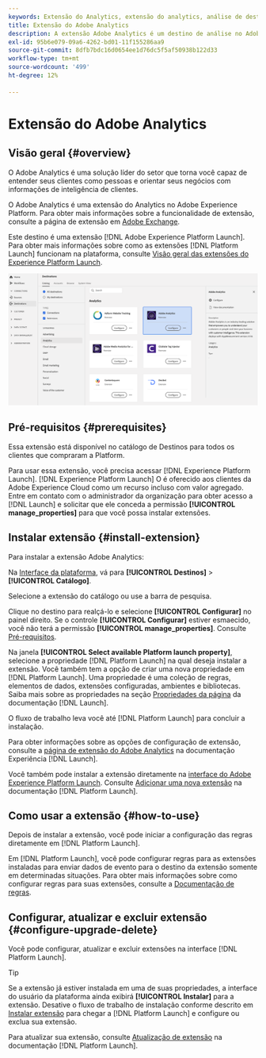 ```yaml
---
keywords: Extensão do Analytics, extensão do analytics, análise de destino
title: Extensão do Adobe Analytics
description: A extensão Adobe Analytics é um destino de análise no Adobe Experience Platform. Para obter mais informações sobre a funcionalidade de extensão, consulte a página de extensão no Adobe Exchange.
exl-id: 95b6e079-09a6-4262-bd01-11f155286aa9
source-git-commit: 8dfb7bdc16d0654ee1d76dc5f5af50938b122d33
workflow-type: tm+mt
source-wordcount: '499'
ht-degree: 12%

---
```


# Extensão do Adobe Analytics

## Visão geral {#overview}

O Adobe Analytics é uma solução líder do setor que torna você capaz de entender seus clientes como pessoas e orientar seus negócios com informações de inteligência de clientes.

O Adobe Analytics é uma extensão do Analytics no Adobe Experience Platform. Para obter mais informações sobre a funcionalidade de extensão, consulte a página de extensão em [Adobe Exchange](https://exchange.adobe.com/experiencecloud.details.100156.html).

Este destino é uma extensão [!DNL Adobe Experience Platform Launch]. Para obter mais informações sobre como as extensões [!DNL Platform Launch] funcionam na plataforma, consulte [Visão geral das extensões do Experience Platform Launch](../launch-extensions/overview.md).

![Extensão do Adobe Analytics](../../assets/catalog/analytics/adobe-analytics/catalog.png)

## Pré-requisitos {#prerequisites}

Essa extensão está disponível no catálogo de Destinos para todos os clientes que compraram a Platform.

Para usar essa extensão, você precisa acessar [!DNL Experience Platform Launch]. [!DNL Experience Platform Launch] O é oferecido aos clientes da Adobe Experience Cloud como um recurso incluso com valor agregado. Entre em contato com o administrador da organização para obter acesso a [!DNL Launch] e solicitar que ele conceda a permissão **[!UICONTROL manage_properties]** para que você possa instalar extensões.

## Instalar extensão {#install-extension}

Para instalar a extensão Adobe Analytics:

Na [Interface da plataforma](http://platform.adobe.com/), vá para **[!UICONTROL Destinos]** > **[!UICONTROL Catálogo]**.

Selecione a extensão do catálogo ou use a barra de pesquisa.

Clique no destino para realçá-lo e selecione **[!UICONTROL Configurar]** no painel direito. Se o controle **[!UICONTROL Configurar]** estiver esmaecido, você não terá a permissão **[!UICONTROL manage_properties]**. Consulte [Pré-requisitos](#prerequisites).

Na janela **[!UICONTROL Select available Platform launch property]**, selecione a propriedade [!DNL Platform Launch] na qual deseja instalar a extensão. Você também tem a opção de criar uma nova propriedade em [!DNL Platform Launch]. Uma propriedade é uma coleção de regras, elementos de dados, extensões configuradas, ambientes e bibliotecas. Saiba mais sobre as propriedades na seção [Propriedades da página](https://experienceleague.adobe.com/docs/launch/using/reference/admin/companies-and-properties.html#properties-page) da documentação [!DNL Launch].

O fluxo de trabalho leva você até [!DNL Platform Launch] para concluir a instalação.

Para obter informações sobre as opções de configuração de extensão, consulte a [página de extensão do Adobe Analytics](https://experienceleague.adobe.com/docs/launch-learn/implementing-in-websites-with-launch/implement-solutions/analytics.html) na documentação Experiência [!DNL Launch].

Você também pode instalar a extensão diretamente na [interface do Adobe Experience Platform Launch](https://launch.adobe.com/). Consulte [Adicionar uma nova extensão](https://experienceleague.adobe.com/docs/launch/using/reference/manage-resources/extensions/overview.html?lang=en#add-a-new-extension) na documentação [!DNL Platform Launch].

## Como usar a extensão {#how-to-use}

Depois de instalar a extensão, você pode iniciar a configuração das regras diretamente em [!DNL Platform Launch].

Em [!DNL Platform Launch], você pode configurar regras para as extensões instaladas para enviar dados de evento para o destino da extensão somente em determinadas situações. Para obter mais informações sobre como configurar regras para suas extensões, consulte a [Documentação de regras](https://experienceleague.adobe.com/docs/launch/using/reference/manage-resources/rules.html?lang=pt-BR).

## Configurar, atualizar e excluir extensão {#configure-upgrade-delete}

Você pode configurar, atualizar e excluir extensões na interface [!DNL Platform Launch].

>[!TIP]
>
>Se a extensão já estiver instalada em uma de suas propriedades, a interface do usuário da plataforma ainda exibirá **[!UICONTROL Instalar]** para a extensão. Desative o fluxo de trabalho de instalação conforme descrito em [Instalar extensão](#install-extension) para chegar a [!DNL Platform Launch] e configure ou exclua sua extensão.

Para atualizar sua extensão, consulte [Atualização de extensão](https://experienceleague.adobe.com/docs/launch/using/reference/manage-resources/extensions/extension-upgrade.html) na documentação [!DNL Platform Launch].
